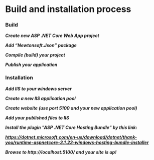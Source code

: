 # Build and installation process


### Build

***Create new ASP .NET Core Web App project***

***Add “Newtonsoft.Json” package***

***Compile (build) your project***

***Publish your application***


### Installation

***Add IIS to your windows server***

***Create a new IIS application pool***

***Create website (use port 5100 and your new application pool)***

***Add your published files to IIS***

***Install the plugin "ASP .NET Core Hosting Bundle" by this link:***

***https://dotnet.microsoft.com/en-us/download/dotnet/thank-you/runtime-aspnetcore-3.1.23-windows-hosting-bundle-installer*** 


***Browse to http://localhost:5100/ and your site is up!***


